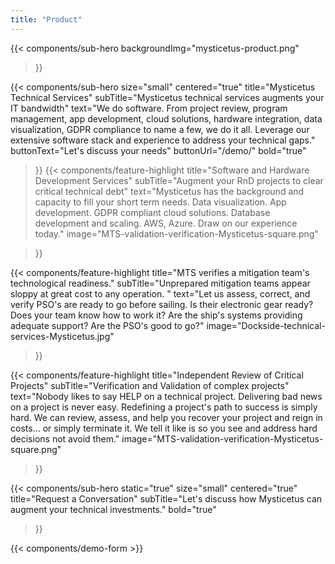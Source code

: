 ```yaml
---
title: "Product"
---
```


{{< components/sub-hero
	backgroundImg="mysticetus-product.png"
>}}

{{< components/sub-hero
	size="small"
	centered="true"
	title="Mysticetus Technical Services"
	subTitle="Mysticetus technical services augments your IT bandwidth"
	text="We do software. From project review, program management, app development, cloud solutions, hardware integration, data visualization, GDPR compliance to name a few, we do it all. Leverage our extensive software stack and experience to address your technical gaps."
	buttonText="Let's discuss your needs"
	buttonUrl="/demo/"
	bold="true"
>}}
{{< components/feature-highlight
	title="Software and Hardware Development Services"
	subTitle="Augment your RnD projects to clear critical technical debt"
	text="Mysticetus has the background and capacity to fill your short term needs. Data visualization. App development. GDPR compliant cloud solutions. Database development and scaling. AWS, Azure. Draw on our experience today."
	image="MTS-validation-verification-Mysticetus-square.png"

>}}

{{< components/feature-highlight
	title="MTS verifies a mitigation team's technological readiness."
	subTitle="Unprepared mitigation teams appear sloppy at great cost to any operation. "
	text="Let us assess, correct, and verify PSO's are ready to go before sailing. Is their electronic gear ready? Does your team know how to work it? Are the ship's systems providing adequate support? Are the PSO's good to go?"
	image="Dockside-technical-services-Mysticetus.jpg"	

>}}

{{< components/feature-highlight
	title="Independent Review of Critical Projects"
	subTitle="Verification and Validation of complex projects"
	text="Nobody likes to say HELP on a technical project. Delivering bad news on a project is never easy. Redefining a project's path to success is simply hard. We can review, assess, and help you recover your project and reign in costs... or simply terminate it. We tell it like is so you see and address hard decisions not avoid them."
	image="MTS-validation-verification-Mysticetus-square.png"

>}}

{{< components/sub-hero
	static="true"
	size="small"
	centered="true"
	title="Request a Conversation"
	subTitle="Let's discuss how Mysticetus can augment your technical investments."
	bold="true"
>}}

{{< components/demo-form >}}
